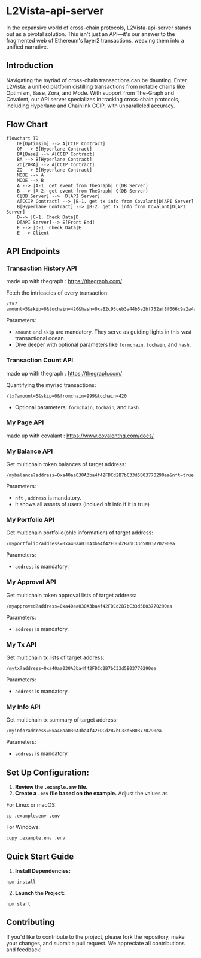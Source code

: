 # L2Vista-api-server
In the expansive world of cross-chain protocols, L2Vista-api-server stands out as a pivotal solution. This isn't just an API—it's our answer to the fragmented web of Ethereum's layer2 transactions, weaving them into a unified narrative.

## Introduction
Navigating the myriad of cross-chain transactions can be daunting. Enter L2Vista: a unified platform distilling transactions from notable chains like Optimism, Base, Zora, and Mode. With support from The-Graph and Covalent, our API server specializes in tracking cross-chain protocols, including Hyperlane and Chainlink CCIP, with unparalleled accuracy.

## Flow Chart

```mermaid
flowchart TD
    OP[Optimsim] --> A[CCIP Contract]
    OP --> B[Hyperlane Contract]
    BA[Base] --> A[CCIP Contract]
    BA --> B[Hyperlane Contract]
    ZO[ZORA] --> A[CCIP Contract]
    ZO --> B[Hyperlane Contract]
    MODE --> A
    MODE --> B
    A --> |A-1. get event from TheGraph| C(DB Server)
    B --> |A-2. get event from TheGraph| C(DB Server)
    C[DB Server] -->  D[API Server]
    A[CCIP Contract] --> |B-1. get tx info from Covalant|D[API Server]
    B[Hyperlane Contract] --> |B-2. get tx info from Covalant|D[API Server]
    D--> |C-1. Check Data|D
    D[API Server]--> E[Front End]
    E --> |D-1. Check Data|E
    E --> Client
```

## API Endpoints

### Transaction History API
made up with thegraph : https://thegraph.com/

Fetch the intricacies of every transaction:
```
/tx?amount=5&skip=0&tochain=420&hash=0xa82c95ceb3a44b5a2bf752af8f066c9a2a4a908860c98f3514161be596260d2d
```
Parameters:
- `amount` and `skip` are mandatory. They serve as guiding lights in this vast transactional ocean.
- Dive deeper with optional parameters like `formchain`, `tochain`, and `hash`.

### Transaction Count API
made up with thegraph : https://thegraph.com/

Quantifying the myriad transactions:
```
/tx?amount=5&skip=0&fromchain=999&tochain=420
```
- Optional parameters: `formchain`, `tochain`, and `hash`.

### My Page API
made up with covalant : https://www.covalenthq.com/docs/

### My Balance API
Get multichain token balances of target address:
```
/mybalance?address=0xa40aa030A3ba4f42FDCd2B7bC33d5B03770290ea&nft=true
```
Parameters:
- `nft` , `address` is mandatory.
- it shows all assets of users (inclued nft info if it is true)

### My Portfolio API
Get multichain portfolio(ohlc information) of target address:
```
/myportfolio?address=0xa40aa030A3ba4f42FDCd2B7bC33d5B03770290ea
```
Parameters:
-  `address` is mandatory.

### My Approval API
Get multichain token approval lists of target address:
```
/myapproved?address=0xa40aa030A3ba4f42FDCd2B7bC33d5B03770290ea
```
Parameters:
-  `address` is mandatory.

### My Tx API
Get multichain tx lists of target address:
```
/mytx?address=0xa40aa030A3ba4f42FDCd2B7bC33d5B03770290ea
```
Parameters:
-  `address` is mandatory.

### My Info API
Get multichain tx summary of target address:
```
/myinfo?address=0xa40aa030A3ba4f42FDCd2B7bC33d5B03770290ea
```
Parameters:
-  `address` is mandatory.

## Set Up Configuration:
1. **Review the `.example.env` file.**
2. **Create a `.env` file based on the example.** Adjust the values as 

For Linux or macOS:
```shell
cp .example.env .env
```
For Windows:
```shell
copy .example.env .env
```

## Quick Start Guide
1. **Install Dependencies:**
```shell
npm install
```

2. **Launch the Project:**
```shell
npm start
```

## Contributing
If you'd like to contribute to the project, please fork the repository, make your changes, and submit a pull request. We appreciate all contributions and feedback!